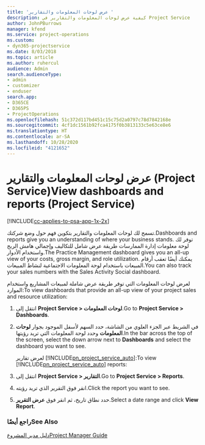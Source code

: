 ```yaml
---
title: 'عرض لوحات المعلومات والتقارير '
description: كيفية عرض لوحات المعلومات والتقارير في Project Service
author: JohnPBurrows
manager: kfend
ms.service: project-operations
ms.custom:
- dyn365-projectservice
ms.date: 8/03/2018
ms.topic: article
ms.author: ruhercul
audience: Admin
search.audienceType:
- admin
- customizer
- enduser
search.app:
- D365CE
- D365PS
- ProjectOperations
ms.openlocfilehash: 51c372d117bd451c15c75d2a0797c78d7842168e
ms.sourcegitcommit: 4cf1dc1561b92fca4175f0b3813133c5e63ce8e6
ms.translationtype: HT
ms.contentlocale: ar-SA
ms.lasthandoff: 10/28/2020
ms.locfileid: "4121652"
---
```

# <a name="view-dashboards-and-reports-project-service"></a><span data-ttu-id="a72c9-103">عرض لوحات المعلومات والتقارير (Project Service)</span><span class="sxs-lookup"><span data-stu-id="a72c9-103">View dashboards and reports (Project Service)</span></span>

[!INCLUDE[cc-applies-to-psa-app-1x-2x](../includes/cc-applies-to-psa-app-1x-2x.md)]

<span data-ttu-id="a72c9-104">تسمح لك لوحات المعلومات والتقارير بتكوين فهم حول وضع شركتك.</span><span class="sxs-lookup"><span data-stu-id="a72c9-104">Dashboards and reports give you an understanding of where your business stands.</span></span> <span data-ttu-id="a72c9-105">توفر لك لوحة معلومات إدارة الممارسات‬ طريقة عرض شامل للتكاليف وإجمالي هامش الربح واستخدام الأدوار.</span><span class="sxs-lookup"><span data-stu-id="a72c9-105">The Practice Management dashboard gives you an all-up view of your costs, gross margin, and role utilization.</span></span> <span data-ttu-id="a72c9-106">يمكنك أيضًا تعقب أرقام المبيعات باستخدام لوحة المعلومات الاجتماعية لنشاط المبيعات‬.</span><span class="sxs-lookup"><span data-stu-id="a72c9-106">You can also track your sales numbers with the Sales Activity Social dashboard.</span></span>  
  
 <span data-ttu-id="a72c9-107">لعرض لوحات المعلومات التي توفر طريقة عرض شاملة لمبيعات المشاريع واستخدام الموارد:</span><span class="sxs-lookup"><span data-stu-id="a72c9-107">To view dashboards that provide an all-up view of your project sales and resource utilization:</span></span>  
  
1. <span data-ttu-id="a72c9-108">انتقل إلى **Project Service > لوحات المعلومات‬**.</span><span class="sxs-lookup"><span data-stu-id="a72c9-108">Go to **Project Service > Dashboards**.</span></span>  
  
2. <span data-ttu-id="a72c9-109">في الشريط عبر الجزء العلوي من الشاشة، حدد السهم لأسفل الموجود بجوار **لوحات المعلومات** وحدد لوحة المعلومات التي تريد رؤيتها.</span><span class="sxs-lookup"><span data-stu-id="a72c9-109">In the bar across the top of the screen, select the down arrow next to **Dashboards** and select the dashboard you want to see.</span></span>  
  
   <span data-ttu-id="a72c9-110">لعرض تقارير [!INCLUDE[pn_project_service_auto](../includes/pn-project-service-auto.md)]:</span><span class="sxs-lookup"><span data-stu-id="a72c9-110">To view [!INCLUDE[pn_project_service_auto](../includes/pn-project-service-auto.md)] reports:</span></span>  
  
3. <span data-ttu-id="a72c9-111">انتقل إلى **Project Service > التقارير**.</span><span class="sxs-lookup"><span data-stu-id="a72c9-111">Go to **Project Service > Reports**.</span></span>  
  
4. <span data-ttu-id="a72c9-112">انقر فوق التقرير الذي تريد رؤيته.</span><span class="sxs-lookup"><span data-stu-id="a72c9-112">Click the report you want to see.</span></span>  
  
5. <span data-ttu-id="a72c9-113">حدد نطاق تاريخ، ثم انقر فوق **عرض التقرير**.</span><span class="sxs-lookup"><span data-stu-id="a72c9-113">Select a date range and click **View Report**.</span></span>  
  
### <a name="see-also"></a><span data-ttu-id="a72c9-114">راجع أيضًا</span><span class="sxs-lookup"><span data-stu-id="a72c9-114">See Also</span></span>  
 [<span data-ttu-id="a72c9-115">دليل مدير المشروع</span><span class="sxs-lookup"><span data-stu-id="a72c9-115">Project Manager Guide</span></span>](../psa/project-manager-guide.md)
